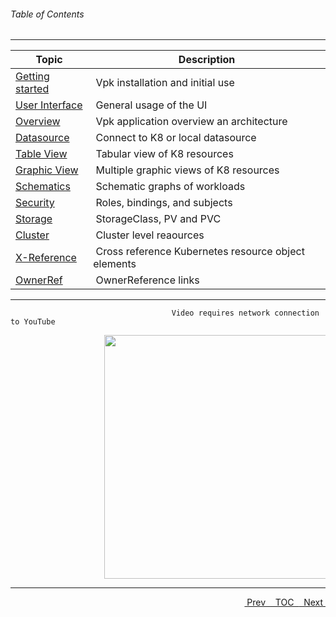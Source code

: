 <topicKey toc/>

###### Table of Contents 
---


| Topic | Description |
|---|---|
| <a href="javascript:docNextTopic('gettingstarted')">Getting started</a> | &nbsp;Vpk installation and initial use |
| <a href="javascript:docNextTopic('generalusage')">User Interface</a> | &nbsp;General usage of the UI |
| <a href="javascript:docNextTopic('overview')">Overview</a> | &nbsp;Vpk application overview an architecture |
| <a href="javascript:docNextTopic('datasource')">Datasource</a> | &nbsp;Connect to K8 or local datasource |
| <a href="javascript:docNextTopic('tableview')">Table View</a> | &nbsp;Tabular view of K8 resources |
| <a href="javascript:docNextTopic('graphicview')">Graphic View</a> | &nbsp;Multiple graphic views of K8 resources |
| <a href="javascript:docNextTopic('schematics')">Schematics</a> | &nbsp;Schematic graphs of workloads |
| <a href="javascript:docNextTopic('security')">Security</a> | &nbsp;Roles, bindings, and subjects |
| <a href="javascript:docNextTopic('storage')">Storage</a> | &nbsp;StorageClass, PV and PVC |
| <a href="javascript:docNextTopic('cluster')">Cluster</a> | &nbsp;Cluster level reaources |
| <a href="javascript:docNextTopic('xreference')">X-Reference</a> | &nbsp;Cross reference Kubernetes resource object elements |
| <a href="javascript:docNextTopic('ownerref')">OwnerRef</a> | &nbsp;OwnerReference links |


---
```
                                    Video requires network connection to YouTube   
```

<div style="margin-left: 150px;">
    <img src="docs/docimages/videoComingSoon.png" width="700" height="390">
</div>

---

<a style="float: right;" href="javascript:docNextTopic()">&nbsp;&nbsp;Next&nbsp;<i class="fas fa-lg fa-arrow-right"></i></a>
<a style="float: right;" href="javascript:docNextTopic('toc')">&nbsp;&nbsp;TOC&nbsp;&nbsp;</a>
<a style="float: right;" href="javascript:docPrevTopic()"><i class="fas fa-lg fa-arrow-left"></i>&nbsp;Prev&nbsp;&nbsp;</a>
